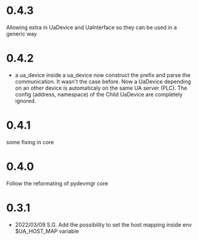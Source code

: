 0.4.3
=====
Allowing extra in UaDevice and UaInterface so they can be used in a generic way 


0.4.2
=====
- a ua_device inside a ua_device now construct the prefix and parse the communication.
It wasn't the case before. Now a UaDevice depending on an other device is automaticaly on 
the same UA server (PLC). The config (address, namespace) of the Child UaDevice are completely 
ignored.

0.4.1
=====
some fixing in core 

0.4.0
=====
Follow the reformating of pydevmgr core 

0.3.1
=====

- 2022/03/09 S.G. Add the possibility to set the host mapping inside env $UA_HOST_MAP variable
